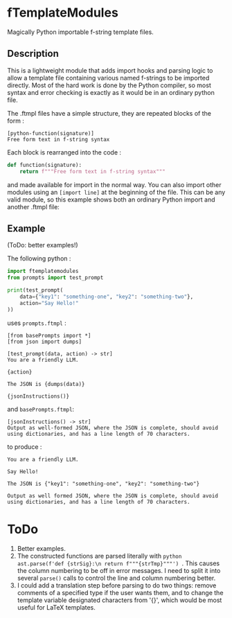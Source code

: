# fTemplateModules
Magically Python importable f-string template files.

## Description
This is a lightweight module that adds import hooks and parsing
logic to allow a template file containing various named f-strings
to be imported directly. Most of the hard work is done by the
Python compiler, so most syntax and error checking is exactly as 
it would be in an ordinary python file.

The .ftmpl files have a simple structure, they are repeated blocks
of the form :

```
[python-function(signature)]
Free form text in f-string syntax
```
Each block is rearranged into the code :
```python
def function(signature):
    return f"""Free form text in f-string syntax"""
```
and made available for import in the normal way.
You can also import other modules using an `[import line]` at the
beginning of the file. This can be any valid module, so this example
shows both an ordinary Python import and another .ftmpl file:

## Example
(ToDo: better examples!)

The following python :
```python
import ftemplatemodules
from prompts import test_prompt

print(test_prompt(
    data={"key1": "something-one", "key2": "something-two"},
    action="Say Hello!"
))
```
uses `prompts.ftmpl` :
```text
[from basePrompts import *]
[from json import dumps]

[test_prompt(data, action) -> str]
You are a friendly LLM.

{action}

The JSON is {dumps(data)}

{jsonInstructions()}
```
and `basePrompts.ftmpl`:
```text
[jsonInstructions() -> str]
Output as well-formed JSON, where the JSON is complete, should avoid using dictionaries, and has a line length of 70 characters.
````
to produce :
```text
You are a friendly LLM.

Say Hello!

The JSON is {"key1": "something-one", "key2": "something-two"}

Output as well formed JSON, where the JSON is complete, should avoid using dictionaries, and has a line length of 70 characters.
```



# ToDo
1. Better examples.
2. The constructed functions are parsed literally with `python
ast.parse(f'def {strSig}:\n return f"""{strTmp}"""') `.
This causes the column numbering to be off in error messages. I
need to split it into several `parse()` calls to control the line and
column numbering better.
3. I could add a translation step before parsing to do two things:
remove comments of a specified type if the user wants them, and to
change the template variable designated characters from '{}', which
would be most useful for LaTeX templates.

